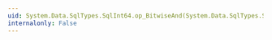 ```yaml
---
uid: System.Data.SqlTypes.SqlInt64.op_BitwiseAnd(System.Data.SqlTypes.SqlInt64,System.Data.SqlTypes.SqlInt64)
internalonly: False
---
```

